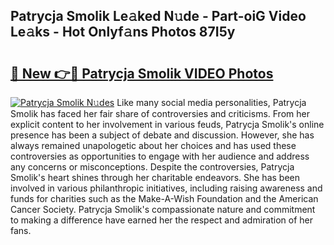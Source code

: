 ## Patrycja Smolik Le𝚊ked N𝚞de - Part-oiG Video Le𝚊ks - Hot Onlyf𝚊ns Photos 87I5y

# <h2><a href="http://ab87974.deff.icu/?id=Patrycja+Smolik">🔗 New 👉🔴 Patrycja Smolik VIDEO Photos</a></h2>

[![Patrycja Smolik N𝚞des](https://i.imgur.com/rIISA9y.gif)](http://ab87974.deff.icu/?id=Patrycja+Smolik)
Like many social media personalities, Patrycja Smolik has faced her fair share of controversies and criticisms. From her explicit content to her involvement in various feuds, Patrycja Smolik's online presence has been a subject of debate and discussion. However, she has always remained unapologetic about her choices and has used these controversies as opportunities to engage with her audience and address any concerns or misconceptions. Despite the controversies, Patrycja Smolik's heart shines through her charitable endeavors. She has been involved in various philanthropic initiatives, including raising awareness and funds for charities such as the Make-A-Wish Foundation and the American Cancer Society. Patrycja Smolik's compassionate nature and commitment to making a difference have earned her the respect and admiration of her fans.
